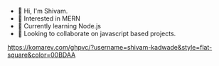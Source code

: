 - 👋 Hi, I'm Shivam.
- 👀 Interested in MERN
- 🌱 Currently learning Node.js
- 💞️ Looking to collaborate on javascript based projects.

<!---
shivam-kadwade/shivam-kadwade is a ✨ special ✨ repository because its `README.md` (this file) appears on your GitHub profile.
You can click the Preview link to take a look at your changes.
--->


https://komarev.com/ghpvc/?username=shivam-kadwade&style=flat-square&color=00BDAA
